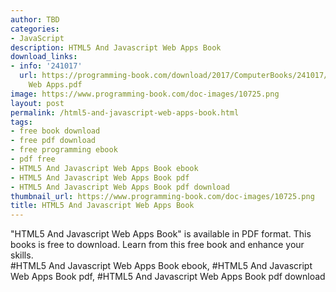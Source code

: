 ```yaml
---
author: TBD
categories:
- JavaScript
description: HTML5 And Javascript Web Apps Book
download_links:
- info: '241017'
  url: https://programming-book.com/download/2017/ComputerBooks/241017/HTML5 And Javascript
    Web Apps.pdf
image: https://www.programming-book.com/doc-images/10725.png
layout: post
permalink: /html5-and-javascript-web-apps-book.html
tags:
- free book download
- free pdf download
- free programming ebook
- pdf free
- HTML5 And Javascript Web Apps Book ebook
- HTML5 And Javascript Web Apps Book pdf
- HTML5 And Javascript Web Apps Book pdf download
thumbnail_url: https://www.programming-book.com/doc-images/10725.png
title: HTML5 And Javascript Web Apps Book
---
```


 
<div class="item-desc text-justify">
  "HTML5 And Javascript Web Apps Book" is available in PDF format. This books is free to download. Learn from this free book and enhance your skills.
  <br>
  #HTML5 And Javascript Web Apps Book ebook, #HTML5 And Javascript Web Apps Book pdf, #HTML5 And Javascript Web Apps Book pdf download
</div>